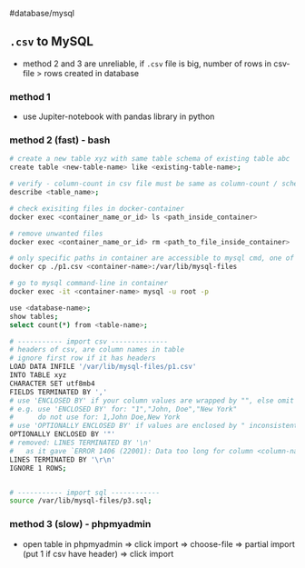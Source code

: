 #database/mysql 
## `.csv` to MySQL

- method 2 and 3 are unreliable, if `.csv` file is big, number of rows in csv-file > rows created in database

### method 1

- use Jupiter-notebook with pandas library in python

### method 2 (fast) - bash

```bash
# create a new table xyz with same table schema of existing table abc
create table <new-table-name> like <existing-table-name>;

# verify - column-count in csv file must be same as column-count / schema in mysql
describe <table_name>;

# check exisiting files in docker-container
docker exec <container_name_or_id> ls <path_inside_container>

# remove unwanted files
docker exec <container_name_or_id> rm <path_to_file_inside_container>

# only specific paths in container are accessible to mysql cmd, one of them is `/var/lib/mysql-files`, hence we will copy our file in this location
docker cp ./p1.csv <container-name>:/var/lib/mysql-files

# go to mysql command-line in container
docker exec -it <container-name> mysql -u root -p

use <database-name>;
show tables;
select count(*) from <table-name>;

# ----------- import csv --------------
# headers of csv, are column names in table
# ignore first row if it has headers
LOAD DATA INFILE '/var/lib/mysql-files/p1.csv'
INTO TABLE xyz
CHARACTER SET utf8mb4
FIELDS TERMINATED BY ','
# use 'ENCLOSED BY' if your column values are wrapped by "", else omit it
# e.g. use 'ENCLOSED BY' for: "1","John, Doe","New York"
#      do not use for: 1,John Doe,New York
# use 'OPTIONALLY ENCLOSED BY' if values are enclosed by " inconsistently
OPTIONALLY ENCLOSED BY '"'
# removed: LINES TERMINATED BY '\n'
#   as it gave `ERROR 1406 (22001): Data too long for column <column-name>` for one csv file
LINES TERMINATED BY '\r\n'
IGNORE 1 ROWS;


# ----------- import sql ------------
source /var/lib/mysql-files/p3.sql;

```

### method 3 (slow) - phpmyadmin

- open table in phpmyadmin ⇒ click import ⇒ choose-file ⇒ partial import (put 1 if csv have header) ⇒ click import
